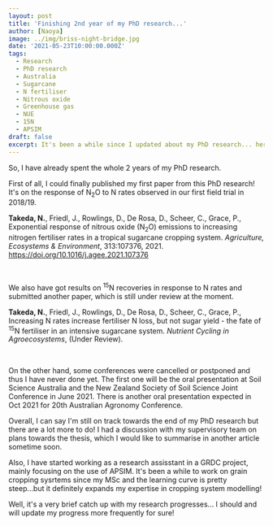 ```yaml
---
layout: post
title: 'Finishing 2nd year of my PhD research...'
author: [Naoya]
image: ../img/briss-night-bridge.jpg
date: '2021-05-23T10:00:00.000Z'
tags:
  - Research
  - PhD research
  - Australia
  - Sugarcane
  - N fertiliser
  - Nitrous oxide
  - Greenhouse gas
  - NUE
  - 15N
  - APSIM
draft: false
excerpt: It's been a while since I updated about my PhD research... here are some updates after finishing my 2nd year and future plans towards the end of my PhD research!
---
```


So, I have already spent the whole 2 years of my PhD research.

First of all, I could finally published my first paper from this PhD research!
It's on the response of N<sub>2</sub>O to N rates observed in our first field trial in 2018/19.

**Takeda, N.**, Friedl, J., Rowlings, D., De Rosa, D., Scheer, C., Grace, P., Exponential response of nitrous oxide (N<sub>2</sub>O) emissions to increasing nitrogen fertiliser rates in a tropical sugarcane cropping system. _Agriculture, Ecosystems & Environment_, 313:107376, 2021.
https://doi.org/10.1016/j.agee.2021.107376

<br>

We also have got results on <sup>15</sup>N recoveries in response to N rates and submitted another paper, which is still under review at the moment.

**Takeda, N.**, Friedl, J., Rowlings, D., De Rosa, D., Scheer, C., Grace, P., Increasing N rates increase fertiliser N loss, but not sugar yield - the fate of <sup>15</sup>N fertiliser in an intensive sugarcane system. _Nutrient Cycling in Agroecosystems_, (Under Review).

<br>

On the other hand, some conferences were cancelled or postponed and thus I have never done yet.
The first one will be the oral presentation at Soil Science Australia and the New Zealand Society of Soil Science Joint Conference in June 2021.
There is another oral presentation expected in Oct 2021 for 20th Australian Agronomy Conference.

Overall, I can say I'm still on track towards the end of my PhD research but there are a lot more to do!
I had a discussion with my supervisory team on plans towards the thesis, which I would like to summarise in another article sometime soon.

Also, I have started working as a research assisstant in a GRDC project, mainly focusing on the use of APSIM.
It's been a while to work on grain cropping sysrtems since my MSc and the learning curve is pretty steep...but it definitely expands my expertise in cropping system modelling!

Well, it's a very brief catch up with my research progresses... I should and will update my progress more frequently for sure!
